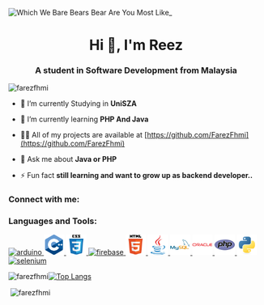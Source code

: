 ![Which _We Bare Bears_ Bear Are You Most Like_](https://user-images.githubusercontent.com/72819306/220431919-f4dc10a0-122d-4233-9f8c-2cdad1d3fc95.png)


<h1 align="center">Hi 👋, I'm Reez</h1>
<h3 align="center">A student in Software Development from Malaysia</h3>

<p align="left"> <img src="https://komarev.com/ghpvc/?username=farezfhmi&label=Profile%20views&color=0e75b6&style=flat" alt="farezfhmi" /> </p>

- 🔭 I’m currently Studying in **UniSZA**

- 🌱 I’m currently learning **PHP And Java**

- 👨‍💻 All of my projects are available at [https://github.com/FarezFhmi](https://github.com/FarezFhmi)

- 💬 Ask me about **Java or PHP**

- ⚡ Fun fact **still learning and want to grow up as backend developer..**

<h3 align="left">Connect with me:</h3>
<p align="left">
</p>

<h3 align="left">Languages and Tools:</h3>
<p align="left"> <a href="https://www.arduino.cc/" target="_blank" rel="noreferrer"> <img src="https://cdn.worldvectorlogo.com/logos/arduino-1.svg" alt="arduino" width="40" height="40"/> </a> <a href="https://www.w3schools.com/cpp/" target="_blank" rel="noreferrer"> <img src="https://raw.githubusercontent.com/devicons/devicon/master/icons/cplusplus/cplusplus-original.svg" alt="cplusplus" width="40" height="40"/> </a> <a href="https://www.w3schools.com/css/" target="_blank" rel="noreferrer"> <img src="https://raw.githubusercontent.com/devicons/devicon/master/icons/css3/css3-original-wordmark.svg" alt="css3" width="40" height="40"/> </a> <a href="https://firebase.google.com/" target="_blank" rel="noreferrer"> <img src="https://www.vectorlogo.zone/logos/firebase/firebase-icon.svg" alt="firebase" width="40" height="40"/> </a> <a href="https://www.w3.org/html/" target="_blank" rel="noreferrer"> <img src="https://raw.githubusercontent.com/devicons/devicon/master/icons/html5/html5-original-wordmark.svg" alt="html5" width="40" height="40"/> </a> <a href="https://www.java.com" target="_blank" rel="noreferrer"> <img src="https://raw.githubusercontent.com/devicons/devicon/master/icons/java/java-original.svg" alt="java" width="40" height="40"/> </a> <a href="https://www.mysql.com/" target="_blank" rel="noreferrer"> <img src="https://raw.githubusercontent.com/devicons/devicon/master/icons/mysql/mysql-original-wordmark.svg" alt="mysql" width="40" height="40"/> </a> <a href="https://www.oracle.com/" target="_blank" rel="noreferrer"> <img src="https://raw.githubusercontent.com/devicons/devicon/master/icons/oracle/oracle-original.svg" alt="oracle" width="40" height="40"/> </a> <a href="https://www.php.net" target="_blank" rel="noreferrer"> <img src="https://raw.githubusercontent.com/devicons/devicon/master/icons/php/php-original.svg" alt="php" width="40" height="40"/> </a> <a href="https://www.python.org" target="_blank" rel="noreferrer"> <img src="https://raw.githubusercontent.com/devicons/devicon/master/icons/python/python-original.svg" alt="python" width="40" height="40"/> </a> <a href="https://www.selenium.dev" target="_blank" rel="noreferrer"> <img src="https://raw.githubusercontent.com/detain/svg-logos/780f25886640cef088af994181646db2f6b1a3f8/svg/selenium-logo.svg" alt="selenium" width="40" height="40"/> </a> </p>

<p><img align="left" src="https://github-readme-stats.vercel.app/api/top-langs?username=farezfhmi&show_icons=true&theme=onedark&locale=en&layout=compact" alt="farezfhmi" /></p>

[![Top Langs](https://github-readme-stats.vercel.app/api/top-langs/?username=farezfhmi&layout=compact)](https://github.com/anuraghazra/github-readme-stats)

<p>&nbsp;<img align="center" src="https://github-readme-stats.vercel.app/api?username=farezfhmi&show_icons=true&theme=onedark&locale=en" alt="farezfhmi" /></p>

<!---
FarezFhmi/FarezFhmi is a ✨ special ✨ repository because its `README.md` (this file) appears on your GitHub profile.
You can click the Preview link to take a look at your changes.

I'm still degree student in Unisza Besut Terengganu.. still have a lot experience that i need to make my code be more prefect and nice.. For this time, i just can bug some code or reuse code that have in internet to make it more prefect.. 

I don't have any experience code in industri... 

But i have basic code such Phyton, Java and C++, maybe its not perfect as other programmer but i always try my best to make my code be more prefect.
--->
